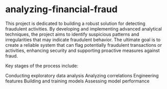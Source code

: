 # analyzing-financial-fraud

This project is dedicated to building a robust solution for detecting fraudulent activities. By developing and implementing advanced analytical techniques, the project aims to identify suspicious patterns and irregularities that may indicate fraudulent behavior. The ultimate goal is to create a reliable system that can flag potentially fraudulent transactions or activities, enhancing security and supporting proactive measures against fraud.

Key stages of the process include:

Conducting exploratory data analysis
Analyzing correlations
Engineering features
Building and training models
Assessing model performance
